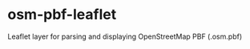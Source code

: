 osm-pbf-leaflet
===============

Leaflet layer for parsing and displaying OpenStreetMap PBF (.osm.pbf)